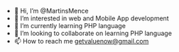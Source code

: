 - 👋 Hi, I’m @MartinsMence
- 👀 I’m interested in web and Mobile App development
- 🌱 I’m currently learning PHP language
- 💞️ I’m looking to collaborate on learning PHP language
- 📫 How to reach me getvaluenow@gmail.com

<!---
MartinsMence/MartinsMence is a ✨ special ✨ repository because its `README.md` (this file) appears on your GitHub profile.
You can click the Preview link to take a look at your changes.
--->
